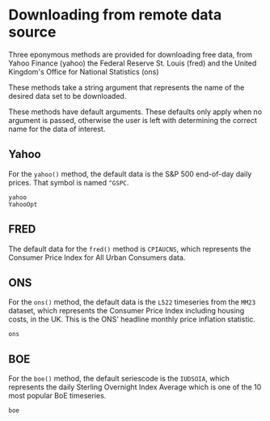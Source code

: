 # Downloading from remote data source

Three eponymous methods are provided for downloading free data, from
Yahoo Finance (yahoo) the Federal Reserve St. Louis (fred) and the
United Kingdom's Office for National Statistics (ons)

These methods take a string argument that represents the name of the
desired data set to be downloaded.

These methods have default arguments.
These defaults only apply when no argument is passed, otherwise the user is
left with determining the correct name for the data of interest.

## Yahoo

For the `yahoo()` method, the default
data is the S&P 500 end-of-day daily prices. That symbol is named `^GSPC`.

```@docs
yahoo
YahooOpt
```

## FRED

The default data for the `fred()` method is `CPIAUCNS`, which
represents the Consumer Price Index for All Urban Consumers data.

## ONS

For the `ons()` method, the default
data is the `L522` timeseries from the `MM23` dataset, which
represents the Consumer Price Index including housing costs, in the UK.
This is the ONS' headline monthly price inflation statistic.

```@docs
ons
```

## BOE

For the `boe()` method, the default
seriescode is the `IUDSOIA`, which
represents the daily Sterling Overnight Index Average
which is one of the 10 most popular BoE timeseries.

```@docs
boe
```